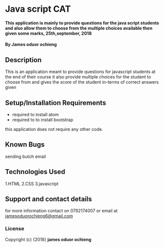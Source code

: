 # Java script CAT
#### This application is mainly to provide questions for the java script students and also allow them to choose from the multiple choices available then given some marks, 25th,september, 2018
#### By **James oduor ochieng**
## Description
This is an application meant to provide questions for javascript students at the end of their course it also provide multiple choices for the student to choose from and gives the score of the student in-terms of correct answers given  
## Setup/Installation Requirements
* required to install atom
* required to to install bootstrap

this application does not  require any other code.
## Known Bugs
sending butch email
## Technologies Used
1.HTML
2.CSS
 3.javascript
## Support and contact details
for more information contact on 0792174007 or email at jamesoduorochieng6@gmail.com
### License
Copyright (c) {2018} **james oduor ochieng**

